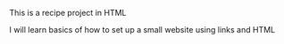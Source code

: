 This is a recipe project in HTML

I will learn basics of how to set up a small website using links and HTML
